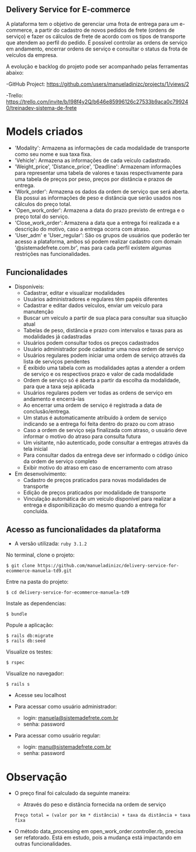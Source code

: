 ## Delivery Service for E-commerce

A plataforma tem o objetivo de gerenciar uma frota de entrega para um e-commerce, a partir do cadastro de novos pedidos de frete (ordens de serviço) e fazer os cálculos de frete de acordo com os tipos de transporte que atendem ao perfil do pedido. É possível controlar as ordens de serviço em andamento, encerrar ordens de serviço e consultar o status da frota de veículos da empresa.

A evolução e backlog do projeto pode ser acompanhado pelas ferramentas abaixo:

-GitHub Project: https://github.com/users/manueladinizc/projects/1/views/2

-Trello: https://trello.com/invite/b/I98f4y2Q/b646e85996126c27533b9aca0c799240/treinadev-sistema-de-frete 

# Models criados

* 'Modality': Armazena as informações de cada modalidade de transporte como seu nome e sua taxa fixa.
* 'Vehicle': Armazena as informações de cada veículo cadastrado.
* 'Weight_price', 'Distance_price', 'Deadline': Armazenam informações para representar uma tabela de valores e taxas respectivamente para uma tabela de preços por peso, preços por distância e prazos de entrega.
* 'Work_order': Armazena os dados da ordem de serviço que será aberta. Ela possui as informações de peso e distância que serão usados nos cálculos do preço total.
* 'Open_work_order': Armazena a data do prazo previsto de entrega e o preço total do serviço.
* 'Close_work_order': Armazena a data que a entrega foi realizada e a descrição do motivo, caso a entrega ocorra com atraso.
* 'User_adm' e 'User_regular': São os grupos de usuários que poderão ter acesso a plataforma, ambos só podem realizar cadastro com domain '@sistemadefrete.com.br', mas para cada perfil existem algumas restrições nas funcionalidades.

## Funcionalidades
 
* Disponíveis:  
    - Cadastrar, editar e visualizar modalidades
    - Usuários administradores e regulares têm papéis diferentes
    - Cadastrar e editar dados veículos, enviar um veículo para manutenção
    - Buscar um veículo a partir de sua placa para consultar sua situação atual
    - Tabelas de peso, distância e prazo com intervalos e taxas para as modalidades já cadastradas
    - Usuários podem consultar todos os preços cadastrados
    - Usuário administrador pode cadastrar uma nova ordem de serviço
    - Usuários regulares podem iniciar uma ordem de serviço através da lista de serviços pendentes
    - É exibido uma tabela com as modalidades aptas a atender a ordem de serviço e os respectivos prazo e valor de cada modalidade
    - Ordem de serviço só é aberta a partir da escolha da modalidade, para que a taxa seja aplicada
    - Usuários regulares podem ver todas as ordens de serviço em andamento e encerrá-las
    - Ao encerrar uma ordem de serviço é registrada a data de conclusão/entrega.
    - Um status é automaticamente atribuído à ordem de serviço indicando se a entrega foi feita dentro do prazo ou com atraso
    - Caso a ordem de serviço seja finalizada com atraso, o usuário deve informar o motivo do atraso para consulta futura
    - Um visitante, não autenticado, pode consultar a entregas através da tela inicial
    - Para consultar dados da entrega deve ser informado o código único da ordem de serviço completo
    - Exibir motivo do atraso em caso de encerramento com atraso
* Em desenvolvimento:
    - Cadastro de preços praticados para novas modalidades de transporte
    - Edição de preços praticados por modalidade de transporte
    - Vinculação automática de um veículo disponível para realizar a entrega e disponibilização do mesmo quando a entrega for concluída.

 

## Acesso as funcionalidades da plataforma

* A versão utilizada: `ruby 3.1.2`

<p align = "justify"> No terminal, clone o projeto: </p>

```
$ git clone https://github.com/manueladinizc/delivery-service-for-ecommerce-manuela-td9.git
```

<p align = "justify"> Entre na pasta do projeto: </p>

```
$ cd delivery-service-for-ecommerce-manuela-td9
```

<p align = "justify"> Instale as dependencias: </p>

```
$ bundle
```

<p align = "justify"> Popule a aplicação: </p>

```
$ rails db:migrate
$ rails db:seed
```

<p align = "justify"> Visualize os testes: </p>

```
$ rspec
```

<p align = "justify"> Visualize no navegador: </p>

```
$ rails s
```

* Acesse seu localhost

* Para acessar como usuário administrador:
    - login: manuela@sistemadefrete.com.br
    - senha: password

* Para acessar como usuário regular:
    - login: manu@sistemadefrete.com.br
    - senha: password

# Observação

* O preço final foi calculado da seguinte maneira:

     - Através do peso e distância fornecida na ordem de serviço
     
     `Preço total = (valor por km * distância) + taxa da distância + taxa fixa`

* O método data_processing em open_work_order.controller.rb, precisa ser refatorado. Está em estudo, pois a mudança está impactando em outras funcionalidades.
